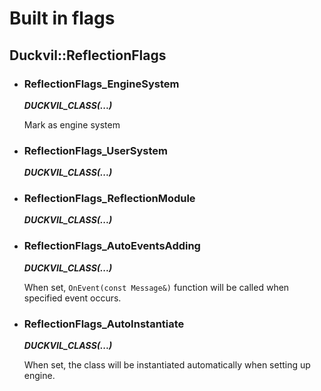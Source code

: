 # Built in flags

## Duckvil::ReflectionFlags
- ### ReflectionFlags_EngineSystem
  ***DUCKVIL_CLASS(...)***

  Mark as engine system
- ### ReflectionFlags_UserSystem
  ***DUCKVIL_CLASS(...)***
- ### ReflectionFlags_ReflectionModule
  ***DUCKVIL_CLASS(...)***
- ### ReflectionFlags_AutoEventsAdding
  ***DUCKVIL_CLASS(...)***

  When set, ```OnEvent(const Message&)``` function will be called when specified event occurs.
- ### ReflectionFlags_AutoInstantiate
  ***DUCKVIL_CLASS(...)***

  When set, the class will be instantiated automatically when setting up engine.
